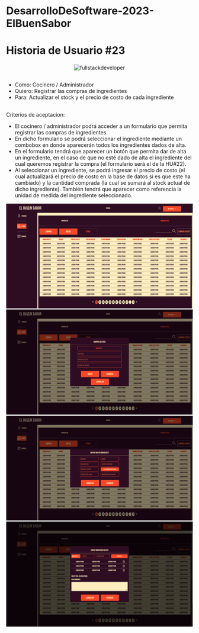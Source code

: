 # DesarrolloDeSoftware-2023-ElBuenSabor
# Historia de Usuario #23
  
<p align="center">
    <img
    src="https://media.giphy.com/media/scZPhLqaVOM1qG4lT9/giphy.gif"
    alt="fullstackdeveloper"
    width="300px"
    height="300px"
    align="center"
/>
</p>

## 

* Como: Cocinero / Administrador
* Quiero: Registrar las compras de ingredientes
* Para: Actualizar el stock y el precio de costo de cada ingrediente

##

Criterios de aceptacion:
*	El cocinero / administrador podrá acceder a un formulario que permita registrar las compras de ingredientes.
*	En dicho formulario se podrá seleccionar el ingrediente mediante un combobox en donde aparecerán todos los ingredientes dados de alta.
*	En el formulario tendrá que aparecer un botón que permita dar de alta un ingrediente, en el caso de que no esté dado de alta el ingrediente del cual queremos registrar la compra (el formulario será el de la HU#22).
*	Al seleccionar un ingrediente, se podrá ingresar el precio de costo (el cual actualizará el precio de costo en la base de datos si es que este ha cambiado) y la cantidad comprada (la cual se sumará al stock actual de dicho ingrediente). También tendrá que aparecer como referencia la unidad de medida del ingrediente seleccionado.



![image](https://github.com/DarioLopez18/DesarrolloDeSoftware-2023-ElBuenSabor/blob/HU23COC/HU23COC.png)
![image](https://github.com/DarioLopez18/DesarrolloDeSoftware-2023-ElBuenSabor/blob/HU23COC/HU23.1COC.png)
![image](https://github.com/DarioLopez18/DesarrolloDeSoftware-2023-ElBuenSabor/blob/HU23COC/HU23.2COC.png)
![image](https://github.com/DarioLopez18/DesarrolloDeSoftware-2023-ElBuenSabor/blob/HU23COC/HU23.3COC.png)
